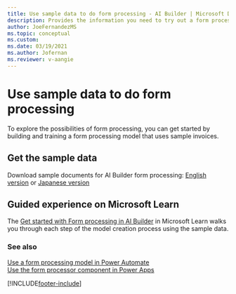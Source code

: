 ```yaml
---
title: Use sample data to do form processing - AI Builder | Microsoft Docs
description: Provides the information you need to try out a form processing model with sample data AI Builder.
author: JoeFernandezMS
ms.topic: conceptual
ms.custom: 
ms.date: 03/19/2021
ms.author: Jofernan
ms.reviewer: v-aangie
---
```


# Use sample data to do form processing

To explore the possibilities of form processing, you can get started by building and training a form processing model that uses sample invoices.


## Get the sample data

Download sample documents for AI Builder form processing: [English version](https://go.microsoft.com/fwlink/?linkid=2128080) or [Japanese version](https://go.microsoft.com/fwlink/?linkid=2186887)

## Guided experience on Microsoft Learn

The [Get started with Form processing in AI Builder](/learn/modules/get-started-with-form-processing/2-create-first-model) in Microsoft Learn walks you through each step of the model creation process using the sample data.

### See also

[Use a form processing model in Power Automate](form-processing-model-in-flow.md)  
[Use the form processor component in Power Apps](form-processor-component-in-powerapps.md)


[!INCLUDE[footer-include](includes/footer-banner.md)]
